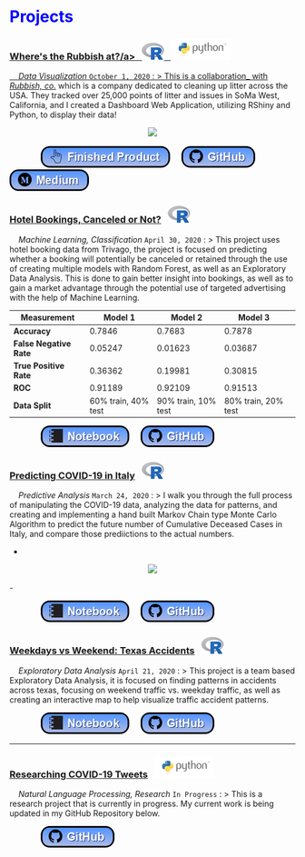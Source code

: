# <span style="color:blue">Projects</span>

<!--- Rubbish Dashboard project --->

<!-- title -->

### <a href="https://github.com/Alexander-Kahanek/Rubbish_Clustering" title="GitHub Repository" target="_blank">Where's the Rubbish at?/a> &nbsp; ![image](/assets/icons/rsz_1rsz_1rsz_619px-r_logosvg.png) &nbsp; ![image](/assets/icons/rsz_python-logo.png)

<!-- body text -->

&nbsp; &nbsp; _Data Visualization_ `October 1, 2020`
: > This is a collaboration_ with <a href="https://www.rubbish.love/" title="Rubbish Website" target="_blank">_Rubbish, co._</a> which is a company dedicated to cleaning up litter across the USA. They tracked over 25,000 points of litter and issues in SoMa West, California, and I created a Dashboard Web Application, utilizing RShiny and Python, to display their data!

<!-- image -->
<p align="center"><img src="https://alexander-kahanek.github.io/assets/img/dashboard-img.png"></p>

<!-- buttons -->

&nbsp; &nbsp; &nbsp; &nbsp; &nbsp; &nbsp; &nbsp; <a href="https://rubbishlove.shinyapps.io/dashboard/" target="_blank"><img src="button-finished-product.png" /></a> &nbsp; &nbsp; <a href="https://github.com/Alexander-Kahanek/SoMa_Dashboard" target="_blank"><img src="button-github.png" /></a> &nbsp; &nbsp; <a href="https://medium.com/rubbish-love/a-litter-dashboard-for-soma-west-a18643b19d6a" target="_blank"><img src="button-medium2.png" /></a>

<!--- trivago ML project --->

<!-- title -->

### <a href="hotel.html" title="Finished Product" target="_blank">Hotel Bookings, Canceled or Not?</a> &nbsp; ![image](/assets/icons/rsz_1rsz_1rsz_619px-r_logosvg.png)

<!-- body text -->

&nbsp; &nbsp; _Machine Learning, Classification_ `April 30, 2020`
: > This project uses hotel booking data from Trivago, the project is focused on predicting whether a booking will potentially be canceled or retained through the use of creating multiple models with Random Forest, as well as an Exploratory Data Analysis. This is done to gain better insight into bookings, as well as to gain a market advantage through the potential use of targeted advertising with the help of Machine Learning.


<!-- Results Table -->

| Measurement  | Model 1  | Model 2  | Model 3  |   |
|---|---|---|---|---|
| **Accuracy**  | 0.7846  | 0.7683  | 0.7878  |   |
| **False Negative Rate**  | 0.05247  | 0.01623  | 0.03687  |   |
| **True Positive Rate**  | 0.36362  | 0.19981  | 0.30815  |   |
| **ROC**  | 0.91189  | 0.92109  | 0.91513  |   |
| **Data Split**  | 60% train, 40% test  | 90% train, 10% test  | 80% train, 20% test  |   |


<!-- buttons -->

&nbsp; &nbsp; &nbsp; &nbsp; &nbsp; &nbsp; &nbsp; <a href="hotel.html" target="_blank"><img src="button-notebook.png" /></a> &nbsp; &nbsp; <a href="https://github.com/Alexander-Kahanek/Trivago_Classification" target="_blank"><img src="button-github.png" /></a>

<!--- covid monte carlo project --->

<!-- title -->

### <a href="covid.html" title="Finished Product" target="_blank">Predicting COVID-19 in Italy</a> &nbsp; ![image](/assets/icons/rsz_1rsz_1rsz_619px-r_logosvg.png)

<!-- body text -->

&nbsp; &nbsp; _Predictive Analysis_ `March 24, 2020`
: > I walk you through the full process of manipulating the COVID-19 data, analyzing the data for patterns, and creating and implementing a hand built Markov Chain type Monte Carlo Algorithm to predict the future number of Cumulative Deceased Cases in Italy, and compare those prediictions to the actual numbers.

<!-- : > This project uses the COVID-19 data to create and implement a hand built Markov Chain type Monte Carlo Algorithm to predict the future number of Cumulative Deceased Cases in Italy, as well as take an in-depth analysis of Italys' Deceased Cases. -->

<!-- image -->
-
<p align="center"><img src="https://alexander-kahanek.github.io/assets/img/italy_covid_graphs.png"></p>
-

<!-- buttons -->

&nbsp; &nbsp; &nbsp; &nbsp; &nbsp; &nbsp; &nbsp; <a href="covid.html" target="_blank"><img src="button-notebook.png" /></a> &nbsp; &nbsp; <a href="https://github.com/Alexander-Kahanek/COVID_Monte_Carlo" target="_blank"><img src="button-github.png" /></a>

<!--- traffic analysis project --->

<!-- title -->

### <a href="accidents.html" title="Finished Product" target="_blank">Weekdays vs Weekend: Texas Accidents</a> &nbsp; ![image](/assets/icons/rsz_1rsz_1rsz_619px-r_logosvg.png)

<!-- body text -->

&nbsp; &nbsp; _Exploratory Data Analysis_ `April 21, 2020`
: > This project is a team based Exploratory Data Analysis, it is focused on finding patterns in accidents across texas, focusing on weekend traffic vs. weekday traffic, as well as creating an interactive map to help visualize traffic accident patterns.

<!-- image -->
<!---
<p align="center"><img src="https://alexander-kahanek.github.io/assets/img/texas-accidents.png"></p>
--->

<!-- buttons -->

&nbsp; &nbsp; &nbsp; &nbsp; &nbsp; &nbsp; &nbsp; <a href="accidents.html" target="_blank"><img src="button-notebook.png" /></a> &nbsp; &nbsp; <a href="https://github.com/Alexander-Kahanek/TX_Accidents" target="_blank"><img src="button-github.png" /></a>

<!--- world happiness project

### <a href="happiness.html" title="Finished Product" target="_blank">World Happiness Correlations</a> &nbsp; ![image](/assets/icons/rsz_python-logo.png)

&nbsp; &nbsp; _Exploratory Data Analysis_ `March 14, 2020`
: > This project is __my first data analysis__, which is __centered around the use of *Pearsons r*__, __and *r squared*__, to __find *correlations* in Happniness scores__ accross many Countries.

&nbsp; &nbsp; &nbsp; &nbsp; &nbsp; &nbsp; &nbsp; <a href="happiness.html" target="_blank"><img src="button-output.png" /></a> &nbsp; &nbsp; &nbsp; <a href="https://github.com/Alexander-Kahanek/World_Happiness" target="_blank"><img src="button-github.png" /></a>

--->

---

<!--- covid twitter research project --->

<!-- title -->

### <a href="https://github.com/Alexander-Kahanek/COVID_Research" title="GitHub Repository" target="_blank">Researching COVID-19 Tweets</a> &nbsp; ![image](/assets/icons/rsz_python-logo.png)

<!-- body text -->

&nbsp; &nbsp; _Natural Language Processing, Research_ `In Progress`
: > This is a research project that is currently in progress. My current work is being updated in my GitHub Repository below.

<!-- buttons -->

&nbsp; &nbsp; &nbsp; &nbsp; &nbsp; &nbsp; &nbsp; <a href="https://github.com/Alexander-Kahanek/COVID_Research" target="_blank"><img src="button-github.png" /></a>
